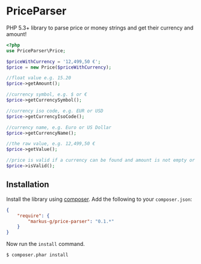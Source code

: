 PriceParser
===========

PHP 5.3+ library to parse price or money strings and get their currency and amount!

```php
<?php
use PriceParser\Price;

$priceWithCurrency = '12,499,50 €';
$price = new Price($priceWithCurrency);

//float value e.g. 15.20
$price->getAmount();

//currency symbol, e.g. $ or €
$price->getCurrencySymbol();

//currency iso code, e.g. EUR or USD
$price->getCurrencyIsoCode();

//currency name, e.g. Euro or US Dollar
$price->getCurrencyName();

//the raw value, e.g. 12,499,50 €
$price->getValue();

//price is valid if a currency can be found and amount is not empty or null
$price->isValid();
```



Installation
------------

Install the library using [composer](http://getcomposer.org/). Add the following to your `composer.json`:

```json
{
    "require": {
        "markus-g/price-parser": "0.1.*"
    }
}
```

Now run the `install` command.

```sh
$ composer.phar install
```

